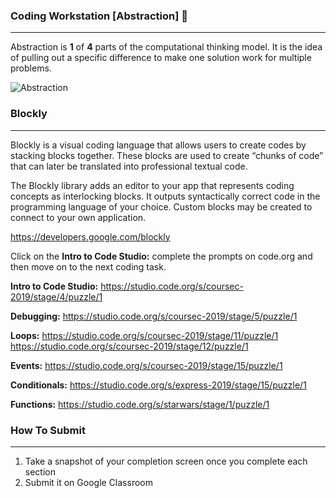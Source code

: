 ### Coding Workstation [Abstraction] 🔎
____________________________________________________________________________________
Abstraction is **1** of **4** parts of the computational thinking model. It is the idea of pulling out a specific difference to make one solution work for multiple problems.

![Abstraction](img/abstraction.png)

### Blockly
____________________________________________________________________________________
Blockly is a visual coding language that allows users to create codes by stacking blocks together. These blocks are used to create “chunks of code” that can later be translated into professional textual code.

The Blockly library adds an editor to your app that represents coding concepts as interlocking blocks. It outputs syntactically correct code in the programming language of your choice. Custom blocks may be created to connect to your own application.

https://developers.google.com/blockly

Click on the **Intro to Code Studio:** complete the prompts on code.org and then move on to the next coding task.

**Intro to Code Studio:**
https://studio.code.org/s/coursec-2019/stage/4/puzzle/1

**Debugging:**
https://studio.code.org/s/coursec-2019/stage/5/puzzle/1

**Loops:**
https://studio.code.org/s/coursec-2019/stage/11/puzzle/1
https://studio.code.org/s/coursec-2019/stage/12/puzzle/1

**Events:**
https://studio.code.org/s/coursec-2019/stage/15/puzzle/1

**Conditionals:**
https://studio.code.org/s/express-2019/stage/15/puzzle/1

**Functions:**
https://studio.code.org/s/starwars/stage/1/puzzle/1

### How To Submit
____________________________________________________________________________________
1. Take a snapshot of your completion screen once you complete each section
2. Submit it on Google Classroom